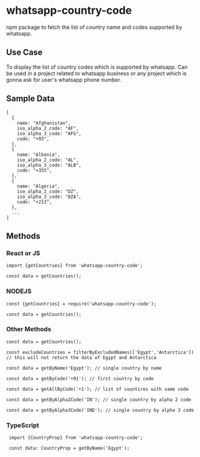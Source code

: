 # whatsapp-country-code

npm package to fetch the list of country name and codes supported by whatsapp.

## Use Case

To display the list of country codes which is supported by whatsapp.
Can be used in a project related to whatsapp business or any project which is gonna ask for user's whatsapp phone number.

## Sample Data

```
[
  {
    name: "Afghanistan",
    iso_alpha_2_code: "AF",
    iso_alpha_3_code: "AFG",
    code: "+93",
  },
  {
    name: "Albania",
    iso_alpha_2_code: "AL",
    iso_alpha_3_code: "ALB",
    code: "+355",
  },
  {
    name: "Algeria",
    iso_alpha_2_code: "DZ",
    iso_alpha_3_code: "DZA",
    code: "+213",
  },
  ...
]
```

## Methods

### React or JS

```
import {getCountries} from 'whatsapp-country-code';

const data = getCountries();
```

### NODEJS

```
const {getCountries} = require('whatsapp-country-code');

const data = getCountries();
```

### Other Methods

```
const data = getCountries();

const excludeCountries = filterByExcludedNames(['Egypt','Antarctica']) // this will not return the data of Egypt and Antarctica

const data = getByName('Egypt'); // single country by name

const data = getByCode('+91'); // first country by code

const data = getAllByCode('+1'); // list of countires with same code

const data = getByAlpha2Code('IN'); // single country by alpha 2 code

const data = getByAlpha3Code('IND'); // single country by alpha 3 code
```

### TypeScript

```
 import {CountryProp} from 'whatsapp-country-code';

 const data: CountryProp = getByName('Egypt');
```
